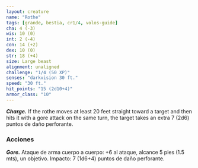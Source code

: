 ```yaml
---
layout: creature
name: "Rothe"
tags: [grande, bestia, cr1/4, volos-guide]
cha: 4 (-3)
wis: 10 (0)
int: 2 (-4)
con: 14 (+2)
dex: 10 (0)
str: 18 (+4)
size: Large beast
alignment: unaligned
challenge: "1/4 (50 XP)"
senses: "darkvision 30 ft."
speed: "30 ft."
hit_points: "15 (2d10+4)"
armor_class: "10"
---
```


***Charge.*** If the rothe moves at least 20 feet straight toward a target and then hits it with a gore attack on the same turn, the target takes an extra 7 (2d6) puntos de daño perforante.

### Acciones

***Gore.*** Ataque de arma cuerpo a cuerpo: +6 al ataque, alcance 5 pies (1.5 mts), un objetivo. Impacto: 7 (1d6+4) puntos de daño perforante.